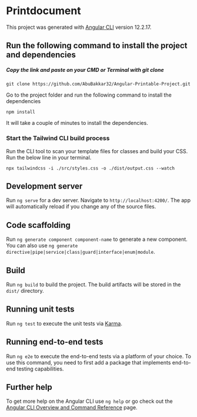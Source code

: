 # Printdocument

This project was generated with [Angular CLI](https://github.com/angular/angular-cli) version 12.2.17.

## Run the following command to install the project and dependencies

##### Copy the link and paste on your CMD or Terminal with git clone
```
git clone https://github.com/AbuBakkar32/Angular-Printable-Project.git
```
Go to the project folder and run the following command to install the dependencies
```
npm install
```
It will take a couple of minutes to install the dependencies.

### Start the Tailwind CLI build process
Run the CLI tool to scan your template files for classes and build your CSS.
Run the below line in your terminal.
```
npx tailwindcss -i ./src/styles.css -o ./dist/output.css --watch
```

## Development server

Run `ng serve` for a dev server. Navigate to `http://localhost:4200/`. The app will automatically reload if you change any of the source files.

## Code scaffolding

Run `ng generate component component-name` to generate a new component. You can also use `ng generate directive|pipe|service|class|guard|interface|enum|module`.

## Build

Run `ng build` to build the project. The build artifacts will be stored in the `dist/` directory.

## Running unit tests

Run `ng test` to execute the unit tests via [Karma](https://karma-runner.github.io).

## Running end-to-end tests

Run `ng e2e` to execute the end-to-end tests via a platform of your choice. To use this command, you need to first add a package that implements end-to-end testing capabilities.

## Further help

To get more help on the Angular CLI use `ng help` or go check out the [Angular CLI Overview and Command Reference](https://angular.io/cli) page.
